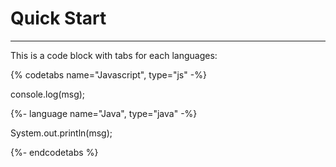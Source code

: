 # Quick Start

---


This is a code block with tabs for each languages: 

{% codetabs name="Javascript", type="js" -%} 

console.log(msg);

{%- language name="Java", type="java" -%} 

System.out.println(msg);

{%- endcodetabs %}


<script type="text/javascript" src="https://asciinema.org/a/3wkksthmquso83awaeucg4v1b.js" id="asciicast-3wkksthmquso83awaeucg4v1b" async></script>

